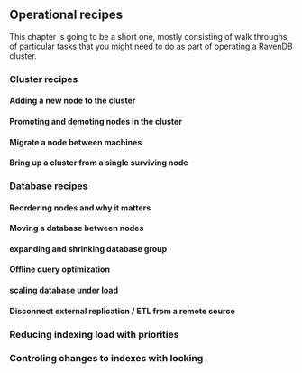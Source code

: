 
## Operational recipes

This chapter is going to be a short one, mostly consisting of walk throughs of particular tasks that you might need to 
do as part of operating a RavenDB cluster.

### Cluster recipes

#### Adding a new node to the cluster

#### Promoting and demoting nodes in the cluster

#### Migrate a node between machines

#### Bring up a cluster from a single surviving node

### Database recipes

#### Reordering nodes and why it matters

#### Moving a database between nodes

#### expanding and shrinking database group

#### Offline query optimization

#### scaling database under load

#### Disconnect external replication / ETL from a remote source

### Reducing indexing load with priorities

### Controling changes to indexes with locking

